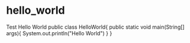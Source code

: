 # hello_world
Test Hello World
public class HelloWorld{
public static void main(String[] args){
System.out.println("Hello World")
}
}

